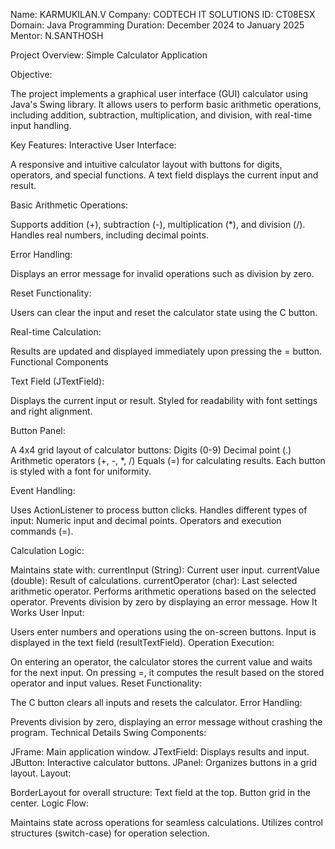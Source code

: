 Name: KARMUKILAN.V
Company: CODTECH IT SOLUTIONS
ID: CT08ESX
Domain: Java Programming
Duration: December 2024 to January 2025
Mentor: N.SANTHOSH

Project Overview: Simple Calculator Application

Objective:

The project implements a graphical user interface (GUI) calculator using Java's Swing library. It allows users to perform basic arithmetic operations, including addition, subtraction, multiplication, and division, with real-time input handling.

Key Features:
Interactive User Interface:

A responsive and intuitive calculator layout with buttons for digits, operators, and special functions.
A text field displays the current input and result.

Basic Arithmetic Operations:

Supports addition (+), subtraction (-), multiplication (*), and division (/).
Handles real numbers, including decimal points.

Error Handling:

Displays an error message for invalid operations such as division by zero.

Reset Functionality:

Users can clear the input and reset the calculator state using the C button.

Real-time Calculation:

Results are updated and displayed immediately upon pressing the = button.
Functional Components

Text Field (JTextField):

Displays the current input or result.
Styled for readability with font settings and right alignment.

Button Panel:

A 4x4 grid layout of calculator buttons:
Digits (0-9)
Decimal point (.)
Arithmetic operators (+, -, *, /)
Equals (=) for calculating results.
Each button is styled with a font for uniformity.

Event Handling:

Uses ActionListener to process button clicks.
Handles different types of input:
Numeric input and decimal points.
Operators and execution commands (=).

Calculation Logic:

Maintains state with:
currentInput (String): Current user input.
currentValue (double): Result of calculations.
currentOperator (char): Last selected arithmetic operator.
Performs arithmetic operations based on the selected operator.
Prevents division by zero by displaying an error message.
How It Works
User Input:

Users enter numbers and operations using the on-screen buttons.
Input is displayed in the text field (resultTextField).
Operation Execution:

On entering an operator, the calculator stores the current value and waits for the next input.
On pressing =, it computes the result based on the stored operator and input values.
Reset Functionality:

The C button clears all inputs and resets the calculator.
Error Handling:

Prevents division by zero, displaying an error message without crashing the program.
Technical Details
Swing Components:

JFrame: Main application window.
JTextField: Displays results and input.
JButton: Interactive calculator buttons.
JPanel: Organizes buttons in a grid layout.
Layout:

BorderLayout for overall structure:
Text field at the top.
Button grid in the center.
Logic Flow:

Maintains state across operations for seamless calculations.
Utilizes control structures (switch-case) for operation selection.


  

  
